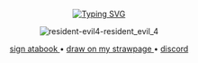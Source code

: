 <p align="center">
  <a href="https://git.io/typing-svg">
    <img src="https://readme-typing-svg.herokuapp.com?font=Fira+Code&size=12&duration=4996&pause=400&color=C5A087&center=true&width=555&height=70&lines=%22September+30th%2C+1998...+It's+a+day+I'll+never+forget.;The+cop+inside+me+died+that+day.;Somehow%2C+I+made+it+out.+But+too+many+others...weren't+so+lucky.;I+was+'asked'+later+to+join+a+top-secret+government+program.;The+training%2C+the+punishing+missions+nearly+killed+me.;But+at+least+they+kept+my+mind+off+everything.;If+I+could+just+forget+what+happened+that+night%2C+the+pain%E2%80%94even+for+a+second.;This+time%2C+it+can+be+different.;It+has+to.%22" alt="Typing SVG"/>
  </a>
</p>

<p align="center">
  <img src="https://github.com/user-attachments/assets/da1fd6e8-2bb0-4749-8685-d2bbfc41e2cb" alt="resident-evil4-resident_evil_4"/>
</p>

<p align="center">
  <a href="https://imperiumroma.atabook.org/"> sign atabook </a> •
  <a href="https://www.miguellash.dev"> draw on my strawpage </a> •
  <a href="discordapp.com/users/803366669334347816"> discord </a> 
</p>
